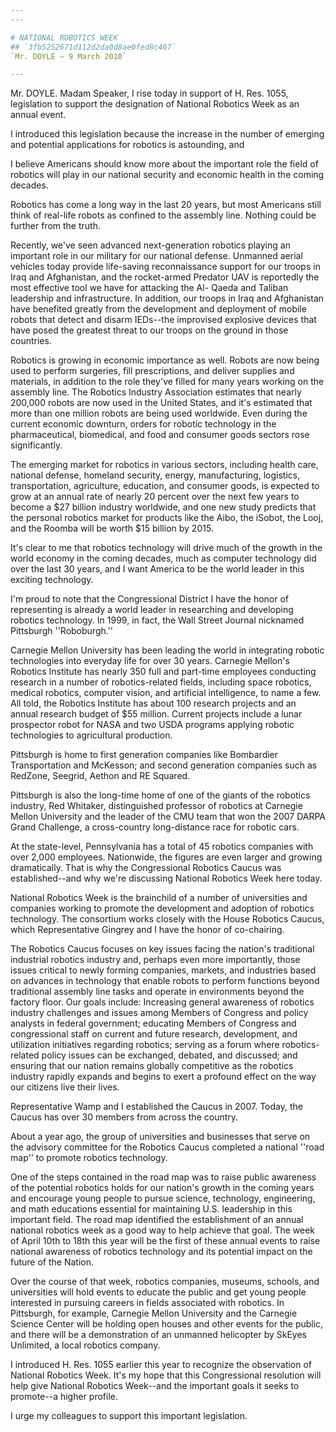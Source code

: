 ```yaml
---
---

# NATIONAL ROBOTICS WEEK
## `3fb5252671d112d2da0d8ae0fed8c467`
`Mr. DOYLE — 9 March 2010`

---
```



Mr. DOYLE. Madam Speaker, I rise today in support of H. Res. 1055, 
legislation to support the designation of National Robotics Week as an 
annual event.

I introduced this legislation because the increase in the number of 
emerging and potential applications for robotics is astounding, and


I believe Americans should know more about the important role the field 
of robotics will play in our national security and economic health in 
the coming decades.

Robotics has come a long way in the last 20 years, but most Americans 
still think of real-life robots as confined to the assembly line. 
Nothing could be further from the truth.

Recently, we've seen advanced next-generation robotics playing an 
important role in our military for our national defense. Unmanned 
aerial vehicles today provide life-saving reconnaissance support for 
our troops in Iraq and Afghanistan, and the rocket-armed Predator UAV 
is reportedly the most effective tool we have for attacking the Al-
Qaeda and Taliban leadership and infrastructure. In addition, our 
troops in Iraq and Afghanistan have benefited greatly from the 
development and deployment of mobile robots that detect and disarm 
IEDs--the improvised explosive devices that have posed the greatest 
threat to our troops on the ground in those countries.

Robotics is growing in economic importance as well. Robots are now 
being used to perform surgeries, fill prescriptions, and deliver 
supplies and materials, in addition to the role they've filled for many 
years working on the assembly line. The Robotics Industry Association 
estimates that nearly 200,000 robots are now used in the United States, 
and it's estimated that more than one million robots are being used 
worldwide. Even during the current economic downturn, orders for 
robotic technology in the pharmaceutical, biomedical, and food and 
consumer goods sectors rose significantly.

The emerging market for robotics in various sectors, including health 
care, national defense, homeland security, energy, manufacturing, 
logistics, transportation, agriculture, education, and consumer goods, 
is expected to grow at an annual rate of nearly 20 percent over the 
next few years to become a $27 billion industry worldwide, and one new 
study predicts that the personal robotics market for products like the 
Aibo, the iSobot, the Looj, and the Roomba will be worth $15 billion by 
2015.

It's clear to me that robotics technology will drive much of the 
growth in the world economy in the coming decades, much as computer 
technology did over the last 30 years, and I want America to be the 
world leader in this exciting technology.

I'm proud to note that the Congressional District I have the honor of 
representing is already a world leader in researching and developing 
robotics technology. In 1999, in fact, the Wall Street Journal 
nicknamed Pittsburgh ''Roboburgh.''

Carnegie Mellon University has been leading the world in integrating 
robotic technologies into everyday life for over 30 years. Carnegie 
Mellon's Robotics Institute has nearly 350 full and part-time employees 
conducting research in a number of robotics-related fields, including 
space robotics, medical robotics, computer vision, and artificial 
intelligence, to name a few. All told, the Robotics Institute has about 
100 research projects and an annual research budget of $55 million. 
Current projects include a lunar prospector robot for NASA and two USDA 
programs applying robotic technologies to agricultural production.

Pittsburgh is home to first generation companies like Bombardier 
Transportation and McKesson; and second generation companies such as 
RedZone, Seegrid, Aethon and RE Squared.

Pittsburgh is also the long-time home of one of the giants of the 
robotics industry, Red Whitaker, distinguished professor of robotics at 
Carnegie Mellon University and the leader of the CMU team that won the 
2007 DARPA Grand Challenge, a cross-country long-distance race for 
robotic cars.

At the state-level, Pennsylvania has a total of 45 robotics companies 
with over 2,000 employees. Nationwide, the figures are even larger and 
growing dramatically. That is why the Congressional Robotics Caucus was 
established--and why we're discussing National Robotics Week here 
today.

National Robotics Week is the brainchild of a number of universities 
and companies working to promote the development and adoption of 
robotics technology. The consortium works closely with the House 
Robotics Caucus, which Representative Gingrey and I have the honor of 
co-chairing.

The Robotics Caucus focuses on key issues facing the nation's 
traditional industrial robotics industry and, perhaps even more 
importantly, those issues critical to newly forming companies, markets, 
and industries based on advances in technology that enable robots to 
perform functions beyond traditional assembly line tasks and operate in 
environments beyond the factory floor. Our goals include: Increasing 
general awareness of robotics industry challenges and issues among 
Members of Congress and policy analysts in federal government; 
educating Members of Congress and congressional staff on current and 
future research, development, and utilization initiatives regarding 
robotics; serving as a forum where robotics-related policy issues can 
be exchanged, debated, and discussed; and ensuring that our nation 
remains globally competitive as the robotics industry rapidly expands 
and begins to exert a profound effect on the way our citizens live 
their lives.

Representative Wamp and I established the Caucus in 2007. Today, the 
Caucus has over 30 members from across the country.

About a year ago, the group of universities and businesses that serve 
on the advisory committee for the Robotics Caucus completed a national 
''road map'' to promote robotics technology.

One of the steps contained in the road map was to raise public 
awareness of the potential robotics holds for our nation's growth in 
the coming years and encourage young people to pursue science, 
technology, engineering, and math educations essential for maintaining 
U.S. leadership in this important field. The road map identified the 
establishment of an annual national robotics week as a good way to help 
achieve that goal. The week of April 10th to 18th this year will be the 
first of these annual events to raise national awareness of robotics 
technology and its potential impact on the future of the Nation.

Over the course of that week, robotics companies, museums, schools, 
and universities will hold events to educate the public and get young 
people interested in pursuing careers in fields associated with 
robotics. In Pittsburgh, for example, Carnegie Mellon University and 
the Carnegie Science Center will be holding open houses and other 
events for the public, and there will be a demonstration of an unmanned 
helicopter by SkEyes Unlimited, a local robotics company.

I introduced H. Res. 1055 earlier this year to recognize the 
observation of National Robotics Week. It's my hope that this 
Congressional resolution will help give National Robotics Week--and the 
important goals it seeks to promote--a higher profile.

I urge my colleagues to support this important legislation.